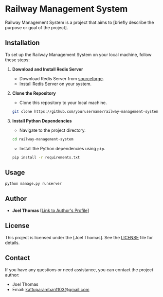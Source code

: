 
# Railway Management System

Railway Management System is a project that aims to [briefly describe the purpose or goal of the project].

## Installation

To set up the Railway Management System on your local machine, follow these steps:

1. **Download and Install Redis Server**
   - Download Redis Server from [sourceforge](https://sourceforge.net/projects/redis-for-windows.mirror/files/v5.0.14.1/Redis-x64-5.0.14.1.msi/download?use_mirror=pilotfiber).
   - Install Redis Server on your system.

2. **Clone the Repository**
   - Clone this repository to your local machine.

   ```bash
   git clone https://github.com/yourusername/railway-management-system.git
   ```

3. **Install Python Dependencies**
   - Navigate to the project directory.

   ```bash
   cd railway-management-system
   ```

   - Install the Python dependencies using `pip`.

   ```bash
   pip install -r requirements.txt
   ```

## Usage



```bash
python manage.py runserver
```

## Author

- **Joel Thomas** [[Link to Author's Profile](https://github.com/Joelthomas62384)]

## License

This project is licensed under the [Joel Thomas]. See the [LICENSE](LICENSE.txt) file for details.



## Contact

If you have any questions or need assistance, you can contact the project author:

- Joel Thomas
- Email: kattuparamban1103@gmail.com
